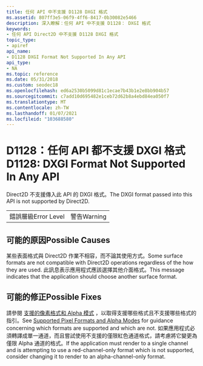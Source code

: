 ```yaml
---
title: 任何 API 中不支援 D1128 DXGI 格式
ms.assetid: 807ff3e5-06f9-4ff6-8417-0b30082e5466
description: 深入瞭解：任何 API 中不支援 D1128： DXGI 格式
keywords:
- 任何 API Direct2D 中不支援 D1128 DXGI 格式
topic_type:
- apiref
api_name:
- D1128 DXGI Format Not Supported In Any API
api_type:
- NA
ms.topic: reference
ms.date: 05/31/2018
ms.custom: seodec18
ms.openlocfilehash: ed6a2530b5099d81c1ecae7b43b1e2e8bb904b57
ms.sourcegitcommit: c7add10d695482e1ceb72d62b8a4ebd84ea050f7
ms.translationtype: MT
ms.contentlocale: zh-TW
ms.lasthandoff: 01/07/2021
ms.locfileid: "103688580"
---
```

# <a name="d1128-dxgi-format-not-supported-in-any-api"></a><span data-ttu-id="4d7f7-104">D1128：任何 API 都不支援 DXGI 格式</span><span class="sxs-lookup"><span data-stu-id="4d7f7-104">D1128: DXGI Format Not Supported In Any API</span></span>

<span data-ttu-id="4d7f7-105">Direct2D 不支援傳入此 API 的 DXGI 格式。</span><span class="sxs-lookup"><span data-stu-id="4d7f7-105">The DXGI format passed into this API is not supported by Direct2D.</span></span>



|             |         |
|-------------|---------|
| <span data-ttu-id="4d7f7-106">錯誤層級</span><span class="sxs-lookup"><span data-stu-id="4d7f7-106">Error Level</span></span> | <span data-ttu-id="4d7f7-107">警告</span><span class="sxs-lookup"><span data-stu-id="4d7f7-107">Warning</span></span> |



 

## <a name="possible-causes"></a><span data-ttu-id="4d7f7-108">可能的原因</span><span class="sxs-lookup"><span data-stu-id="4d7f7-108">Possible Causes</span></span>

<span data-ttu-id="4d7f7-109">某些表面格式與 Direct2D 作業不相容，而不論其使用方式。</span><span class="sxs-lookup"><span data-stu-id="4d7f7-109">Some surface formats are not compatible with Direct2D operations regardless of the how they are used.</span></span> <span data-ttu-id="4d7f7-110">此訊息表示應用程式應該選擇其他介面格式。</span><span class="sxs-lookup"><span data-stu-id="4d7f7-110">This message indicates that the application should choose another surface format.</span></span>

## <a name="possible-fixes"></a><span data-ttu-id="4d7f7-111">可能的修正</span><span class="sxs-lookup"><span data-stu-id="4d7f7-111">Possible Fixes</span></span>

<span data-ttu-id="4d7f7-112">請參閱 [支援的像素格式和 Alpha 模式](supported-pixel-formats-and-alpha-modes.md) ，以取得支援哪些格式且不支援哪些格式的指引。</span><span class="sxs-lookup"><span data-stu-id="4d7f7-112">See [Supported Pixel Formats and Alpha Modes](supported-pixel-formats-and-alpha-modes.md) for guidance concerning which formats are supported and which are not.</span></span> <span data-ttu-id="4d7f7-113">如果應用程式必須轉譯成單一通道，而且嘗試使用不支援的僅限紅色通道格式，請考慮將它變更為僅限 Alpha 通道的格式。</span><span class="sxs-lookup"><span data-stu-id="4d7f7-113">If the application must render to a single channel and is attempting to use a red-channel-only format which is not supported, consider changing it to render to an alpha-channel-only format.</span></span>

 

 




